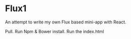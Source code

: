 # Flux1
An attempt to write my own Flux based mini-app with React.

Pull. Run Npm & Bower install.
Run the index.html
